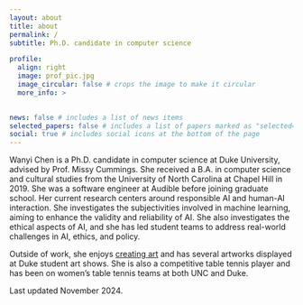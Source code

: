 ```yaml
---
layout: about
title: about
permalink: /
subtitle: Ph.D. candidate in computer science

profile:
  align: right
  image: prof_pic.jpg
  image_circular: false # crops the image to make it circular
  more_info: >
    

news: false # includes a list of news items
selected_papers: false # includes a list of papers marked as "selected={true}"
social: true # includes social icons at the bottom of the page
---
```


Wanyi Chen is a Ph.D. candidate in computer science at Duke University, advised by Prof. Missy Cummings. She received a B.A. in computer science and cultural studies from the University of North Carolina at Chapel Hill in 2019. She was a software engineer at Audible before joining graduate school. Her current research centers around responsible AI and human-AI interaction. She investigates the subjectivities involved in machine learning, aiming to enhance the validity and reliability of AI. She also investigates the ethical aspects of AI, and she has led student teams to address real-world challenges in AI, ethics, and policy.

Outside of work, she enjoys [creating art](https://wanyichen.github.io/arts/) and has several artworks displayed at Duke student art shows. She is also a competitive table tennis player and has been on women’s table tennis teams at both UNC and Duke.

Last updated November 2024.
